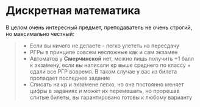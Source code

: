 # Дискретная математика
В целом очень интересный предмет, преподаватель не очень строгий, но максимально честный:
>- Если вы ничего не делаете - легко улететь на пересдачу 
>- РГРы в принципе совсем несложные как и сам экзамен 
>- Автоматов у **Смерчинской** нет, можно лишь получить +1 балл к экзамену, если вы написали кр выше среднего по классу + сдали все РГР вовремя. В таком случае у вас из билета пропадает последнее задание 
>- Списать на кр и экзамене легко, но она постоянно меняет цифры в заданиях и может их перемешать, но прорешав слитые билеты, вы гарантировано готовы к любому варианту 
